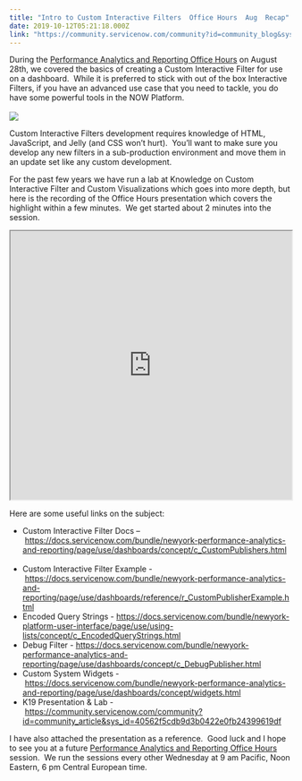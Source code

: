 ```yaml
---
title: "Intro to Custom Interactive Filters  Office Hours  Aug  Recap"
date: 2019-10-12T05:21:18.000Z
link: "https://community.servicenow.com/community?id=community_blog&sys_id=aaedd2b7db5480d45129a851ca961988"
---
```

<p>During the <a title="https://community.servicenow.com/community?id&#61;community_event&amp;sys_id&#61;169b4b61db682f8ca39a0b55ca9619a7" href="https://community.servicenow.com/community?id&#61;community_event&amp;sys_id&#61;169b4b61db682f8ca39a0b55ca9619a7" rel="nofollow">Performance Analytic</a><a title="https://community.servicenow.com/community?id&#61;community_event&amp;sys_id&#61;169b4b61db682f8ca39a0b55ca9619a7" href="https://community.servicenow.com/community?id&#61;community_event&amp;sys_id&#61;169b4b61db682f8ca39a0b55ca9619a7" rel="nofollow">s and Reporting Office Hours</a> on August 28th, we covered the basics of creating a Custom Interactive Filter for use on a dashboard.  While it is preferred to stick with out of the box Interactive Filters, if you have an advanced use case that you need to tackle, you do have some powerful tools in the NOW Platform. <br />   <img style="display: block; margin-left: auto; margin-right: auto;" src="https://community.servicenow.com/5fbd9af3db5480d45129a851ca961958.iix" /></p>
<p>Custom Interactive Filters development requires knowledge of HTML, JavaScript, and Jelly (and CSS won’t hurt).  You’ll want to make sure you develop any new filters in a sub-production environment and move them in an update set like any custom development. </p>
<p>For the past few years we have run a lab at Knowledge on Custom Interactive Filter and Custom Visualizations which goes into more depth, but here is the recording of the Office Hours presentation which covers the highlight within a few minutes.  We get started about 2 minutes into the session.</p>
<p><iframe id="video_tinymce" style="width: 100%; height: 480px;" src="https://www.youtube.com/embed/8eM6l4v75gw"></iframe></p>
<p>Here are some useful links on the subject: </p>
<ul><li>Custom Interactive Filter Docs – <a href="https://docs.servicenow.com/bundle/newyork-performance-analytics-and-reporting/page/use/dashboards/concept/c_CustomPublishers.html" rel="nofollow">https://docs.servicenow.com/bundle/newyork-performance-analytics-and-reporting/page/use/dashboards/concept/c_CustomPublishers.html</a>   </li><li>Custom Interactive Filter Example - <a href="https://docs.servicenow.com/bundle/newyork-performance-analytics-and-reporting/page/use/dashboards/reference/r_CustomPublisherExample.html" rel="nofollow">https://docs.servicenow.com/bundle/newyork-performance-analytics-and-reporting/page/use/dashboards/reference/r_CustomPublisherExample.html</a>  </li><li>Encoded Query Strings - <a href="https://docs.servicenow.com/bundle/newyork-platform-user-interface/page/use/using-lists/concept/c_EncodedQueryStrings.html" rel="nofollow">https://docs.servicenow.com/bundle/newyork-platform-user-interface/page/use/using-lists/concept/c_EncodedQueryStrings.html</a>  </li><li>Debug Filter - <a href="https://docs.servicenow.com/bundle/newyork-performance-analytics-and-reporting/page/use/dashboards/concept/c_DebugPublisher.html" rel="nofollow">https://docs.servicenow.com/bundle/newyork-performance-analytics-and-reporting/page/use/dashboards/concept/c_DebugPublisher.html</a>  </li><li>Custom System Widgets - <a href="https://docs.servicenow.com/bundle/newyork-performance-analytics-and-reporting/page/use/dashboards/concept/widgets.html" rel="nofollow">https://docs.servicenow.com/bundle/newyork-performance-analytics-and-reporting/page/use/dashboards/concept/widgets.html</a>  </li><li>K19 Presentation &amp; Lab - <a href="https://community.servicenow.com/community?id&#61;community_article&amp;sys_id&#61;40562f5cdb9d3b0422e0fb24399619df" rel="nofollow">https://community.servicenow.com/community?id&#61;community_article&amp;sys_id&#61;40562f5cdb9d3b0422e0fb24399619df</a> </li></ul>
<p>I have also attached the presentation as a reference.  Good luck and I hope to see you at a future <a title="https://community.servicenow.com/community?id&#61;community_event&amp;sys_id&#61;169b4b61db682f8ca39a0b55ca9619a7" href="https://community.servicenow.com/community?id&#61;community_event&amp;sys_id&#61;169b4b61db682f8ca39a0b55ca9619a7" rel="nofollow">Performance Analytic</a><a title="https://community.servicenow.com/community?id&#61;community_event&amp;sys_id&#61;169b4b61db682f8ca39a0b55ca9619a7" href="https://community.servicenow.com/community?id&#61;community_event&amp;sys_id&#61;169b4b61db682f8ca39a0b55ca9619a7" rel="nofollow">s and Reporting Office Hours</a> session.  We run the sessions every other Wednesday at 9 am Pacific, Noon Eastern, 6 pm Central European time.</p>